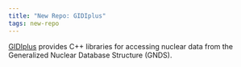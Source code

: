 ```yaml
---
title: "New Repo: GIDIplus"
tags: new-repo
---
```


[GIDIplus](https://github.com/LLNL/gidiplus) provides C++ libraries for accessing nuclear data from the Generalized Nuclear Database Structure (GNDS).
